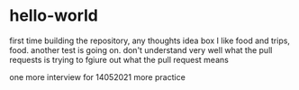 # hello-world
first time building the repository, any thoughts idea box
I like food and trips, food.
another test is going on.
don't understand very well what the pull requests is
trying to fgiure out what the pull request means

one more
interview for 14052021
more practice
